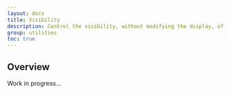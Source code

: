 ```yaml
---
layout: docs
title: Visibility
description: Control the visibility, without modifying the display, of elements with visibility utilities.
group: utilities
toc: true
---
```


## Overview

Work in progress...
